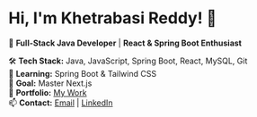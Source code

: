 # Hi, I'm Khetrabasi Reddy! 👋  

🚀 **Full-Stack Java Developer** | **React & Spring Boot Enthusiast**  

🛠 **Tech Stack:** Java, JavaScript, Spring Boot, React, MySQL, Git  
🌱 **Learning:** Spring Boot & Tailwind CSS  
🎯 **Goal:** Master Next.js  
📌 **Portfolio:** [My Work](https://khetrabasireddy.github.io/my-portfolio/)  
📫 **Contact:** [Email](mailto:reddykhetrabasi@gmail.com) | [LinkedIn](https://www.linkedin.com/in/khetrabasi-reddy-b0ba77224/)  
